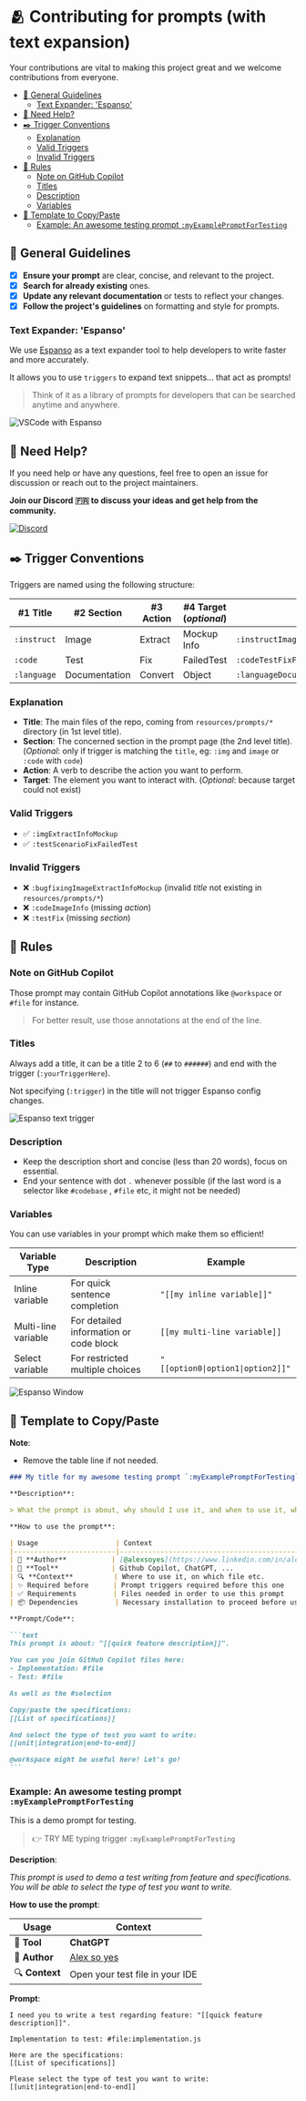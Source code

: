 # 🫂 Contributing for prompts (with text expansion)

Your contributions are vital to making this project great and we welcome contributions from everyone.

- [👮 General Guidelines](#-general-guidelines)
  - [Text Expander: 'Espanso'](#text-expander-espanso)
- [💪 Need Help?](#-need-help)
- [✒️ Trigger Conventions](#️-trigger-conventions)
  - [Explanation](#explanation)
  - [Valid Triggers](#valid-triggers)
  - [Invalid Triggers](#invalid-triggers)
- [🚓 Rules](#-rules)
  - [Note on GitHub Copilot](#note-on-github-copilot)
  - [Titles](#titles)
  - [Description](#description)
  - [Variables](#variables)
- [📜 Template to Copy/Paste](#-template-to-copypaste)
  - [Example: An awesome testing prompt `:myExamplePromptForTesting`](#example-an-awesome-testing-prompt-myexamplepromptfortesting)

## 👮 General Guidelines

- [x] **Ensure your prompt** are clear, concise, and relevant to the project.
- [x] **Search for already existing** ones.
- [x] **Update any relevant documentation** or tests to reflect your changes.
- [x] **Follow the project's guidelines** on formatting and style for prompts.

### Text Expander: 'Espanso'

We use [Espanso](https://espanso.org/) as a text expander tool to help developers to write faster and more accurately.

It allows you to use `triggers` to expand text snippets... that act as prompts!

> Think of it as a library of prompts for developers that can be searched anytime and anywhere.

![VSCode with Espanso](https://file%2B.vscode-resource.vscode-cdn.net/Users/alexsoyer/Projects/ai-driven-dev-community/images/vscode-espanso-code-inline-chat.gif?version%3D1717052148784)

## 💪 Need Help?

If you need help or have any questions, feel free to open an issue for discussion or reach out to the project maintainers.

**Join our Discord 🇫🇷 to discuss your ideas and get help from the community.**

[![Discord](https://img.shields.io/badge/Discord-7289DA?style=for-the-badge&logo=discord&logoColor=white)](https://discord.gg/BUcTKVfbGh)

## ✒️ Trigger Conventions

Triggers are named using the following structure:

| #1 Title     | #2 Section    | #3 Action   | #4 Target (*optional*) | Result                               |
| ------------ | ------------- | ----------- | ---------------------- | ------------------------------------ |
| `:instruct`  | Image         | Extract     | Mockup Info            | `:instructImageExtractInfoMockup`    |
| `:code`      | Test          | Fix         | FailedTest             | `:codeTestFixFailedTest`             |
| `:language`  | Documentation | Convert     | Object                 | `:languageDocumentationConvertObject`|

### Explanation

- **Title**: The main files of the repo, coming from `resources/prompts/*` directory (in 1st level title).
- **Section**: The concerned section in the prompt page (the 2nd level title). (*Optional*: only if trigger is matching the `title`, eg: `:img` and `image` or `:code` with `code`)
- **Action**: A verb to describe the action you want to perform.
- **Target**: The element you want to interact with. (*Optional*: because target could not exist)

### Valid Triggers

- ✅ `:imgExtractInfoMockup`
- ✅ `:testScenarioFixFailedTest`

### Invalid Triggers

- ❌ `:bugfixingImageExtractInfoMockup` (invalid *title* not existing in `resources/prompts/*`)
- ❌ `:codeImageInfo` (missing *action*)
- ❌ `:testFix` (missing *section*)

## 🚓 Rules

### Note on GitHub Copilot

Those prompt may contain GitHub Copilot annotations like `@workspace` or `#file` for instance.

> For better result, use those annotations at the end of the line.

### Titles

Always add a title, it can be a title 2 to 6 (`##` to `######`) and end with the trigger (`:yourTriggerHere`).

Not specifying (`:trigger`) in the title will not trigger Espanso config changes.

![Espanso text trigger](https://file%2B.vscode-resource.vscode-cdn.net/Users/alexsoyer/Projects/ai-driven-dev-community/images/chatgpt-espanso-text-trigger.gif?version%3D1717051915134)

### Description

- Keep the description short and concise (less than 20 words), focus on essential.
- End your sentence with dot `.` whenever possible (if the last word is a selector like `#codebase` , `#file` etc, it might not be needed)

### Variables

You can use variables in your prompt which make them so efficient!

| Variable Type | Description | Example |
| --- | --- | --- |
| Inline variable | For quick sentence completion | `"[[my inline variable]]"` |
| Multi-line variable | For detailed information or code block | `[[my multi-line variable]]` |
| Select variable | For restricted multiple choices | `"[[option0\|option1\|option2]]"` |

![Espanso Window](./images/espanso-prompt-window.png)

## 📜 Template to Copy/Paste

**Note**:

- Remove the table line if not needed.

````markdown
### My title for my awesome testing prompt `:myExamplePromptForTesting`

**Description**:

> What the prompt is about, why should I use it, and when to use it, what to expect from it?

**How to use the prompt**:

| Usage                   | Context                                                    |
|-------------------------|------------------------------------------------------------|
| 🚀 **Author**           | [@alexsoyes](https://www.linkedin.com/in/alexandre-soyer)  |
| 🤖 **Tool**             | Github Copilot, ChatGPT, ...                               |
| 🔍 **Context**          | Where to use it, on which file etc.            |
| ✨ Required before      | Prompt triggers required before this one        |
| ✅ Requirements         | Files needed in order to use this prompt       |
| 📦 Dependencies         | Necessary installation to proceed before using                                |

**Prompt/Code**:

```text
This prompt is about: "[[quick feature description]]".

You can you join GitHub Copilot files here:
- Implementation: #file
- Test: #file

As well as the #selection

Copy/paste the specifications:
[[List of specifications]]

And select the type of test you want to write:
[[unit|integration|end-to-end]]

@workspace might be useful here! Let's go!
```
````

### Example: An awesome testing prompt `:myExamplePromptForTesting`

This is a demo prompt for testing.

> 👉 TRY ME typing trigger `:myExamplePromptForTesting`

**Description**:

*This prompt is used to demo a test writing from feature and specifications.*
*You will be able to select the type of test you want to write.*

**How to use the prompt**:

| Usage                   | Context                                                    |
|-------------------------|------------------------------------------------------------|
| 🤖 **Tool**             | **ChatGPT**                                                |
| 🚀 **Author**           | [Alex so yes](https://www.linkedin.com/in/alexandre-soyer) |
| 🔍 **Context**          | Open your test file in your IDE                            |

**Prompt**:

```shell
I need you to write a test regarding feature: "[[quick feature description]]".

Implementation to test: #file:implementation.js

Here are the specifications:
[[List of specifications]]

Please select the type of test you want to write:
[[unit|integration|end-to-end]]
```
